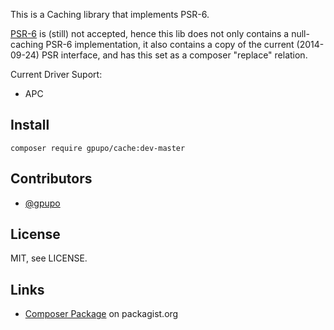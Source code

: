 This is a Caching library that implements PSR-6.

[PSR-6](https://github.com/php-fig/fig-standards/blob/master/proposed/cache.md) is (still) not accepted, hence this lib does not only contains a null-caching PSR-6 implementation,
it also contains a copy of the current (2014-09-24) PSR interface, and has this set as a composer "replace"
relation.

Current Driver Suport:

* APC


## Install

    composer require gpupo/cache:dev-master


## Contributors

* [@gpupo](https://github.com/gpupo)

## License

MIT, see LICENSE.


## Links

* [Composer Package](https://packagist.org/packages/gpupo/cache) on packagist.org